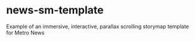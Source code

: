 # news-sm-template
Example of an immersive, interactive, parallax scrolling storymap template for Metro News
